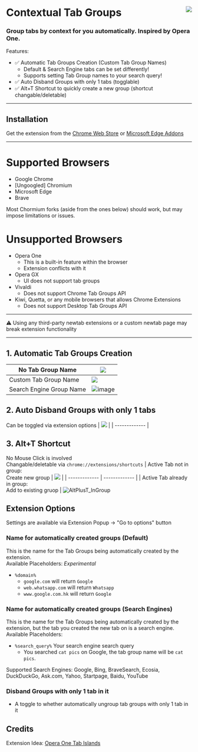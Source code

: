 # Contextual Tab Groups [<img align="right" src="https://github.com/user-attachments/assets/013973c7-f0ee-4706-986d-e7e3993fc8d6">](https://chromewebstore.google.com/detail/tab-islands-for-chrome/bnkppmpbnnedcfoncmkbekokhmfkhoin)

### Group tabs by context for you automatically. Inspired by Opera One.

Features:<br>
- ✅ Automatic Tab Groups Creation (Custom Tab Group Names)<br>
  - Default & Search Engine tabs can be set differently!
  - Supports setting Tab Group names to your search query!
- ✅ Auto Disband Groups with only 1 tabs (togglable)<br>
- ✅ Alt+T Shortcut to quickly create a new group (shortcut changable/deletable)

---
## Installation
Get the extension from the [Chrome Web Store](https://chromewebstore.google.com/detail/tab-islands-for-chrome/bnkppmpbnnedcfoncmkbekokhmfkhoin) or [Microsoft Edge Addons](https://microsoftedge.microsoft.com/addons/detail/tab-islands-for-edge/cmbiocblmmeggepnbhnngjnjkmignimb)

---
# Supported Browsers
- Google Chrome
- \[Ungoogled] Chromium
- Microsoft Edge
- Brave

Most Chormium forks (aside from the ones below) should work, but may impose limitations or issues.

# Unsupported Browsers
- Opera One
  - This is a built-in feature within the browser
  - Extension conflicts with it
- Opera GX
  - UI does not support tab groups
- Vivaldi
  - Does not support Chrome Tab Groups API
- Kiwi, Quetta, or any mobile browsers that allows Chrome Extensions
  - Does not support Desktop Tab Groups API

---

⚠️ Using any third-party newtab extensions or a custom newtab page may break extension functionality

---
## 1. Automatic Tab Groups Creation
| No Tab Group Name     | ![](https://github.com/SpookyKipper/TabIslandsForChrome/blob/main/repo_assets/AutoCreateNoName.gif)      | 
| ------------- | ------------- | 
| Custom Tab Group Name          | ![](https://github.com/SpookyKipper/TabIslandsForChrome/blob/main/repo_assets/AutoCreateWithName.gif)         | 
| Search Engine Group Name | ![image](https://github.com/user-attachments/assets/7bd50289-df37-4117-b0f9-3b6bd47615de)



## 2. Auto Disband Groups with only 1 tabs 
Can be toggled via extension options
| ![](https://github.com/SpookyKipper/TabIslandsForChrome/blob/main/repo_assets/AutoDisband.gif) |
| ------------- |

## 3. Alt+T Shortcut 
No Mouse Click is involved <br>
Changable/deletable via `chrome://extensions/shortcuts`
| Active Tab not in group: <br> Create new group | ![](https://github.com/SpookyKipper/TabIslandsForChrome/blob/main/repo_assets/AltPlusT.gif) |
| ------------- | ------------- |
| Active Tab already in group: <br> Add to existing gruop | ![AltPlusT_InGroup](https://github.com/user-attachments/assets/514657e2-44a1-456c-9875-4f14bd333b8d)




## Extension Options
Settings are available via Extension Popup -> "Go to options" button
### Name for automatically created groups (Default)
This is the name for the Tab Groups being automatically created by the extension. <br>
Available Placeholders: *Experimental*<br>
- `%domain%`
  - `google.com` will return `Google`
  - `web.whatsapp.com` will return `Whatsapp`
  - `www.google.com.hk` will return `Google`
### Name for automatically created groups (Search Engines)
This is the name for the Tab Groups being automatically created by the extension, but the tab you created the new tab on is a search engine.<br>
Available Placeholders:<br>
- `%search_query%` Your search engine search query
  - You searched `cat pics` on Google, the tab group name will be `cat pics`.

Supported Search Engines: Google, Bing, BraveSearch, Ecosia, DuckDuckGo, Ask.com, Yahoo, Startpage, Baidu, YouTube
### Disband Groups with only 1 tab in it
- A toggle to whether automatically ungroup tab groups with only 1 tab in it



## Credits
Extension Idea: [Opera One Tab Islands](https://www.opera.com/features/tab-islands)
